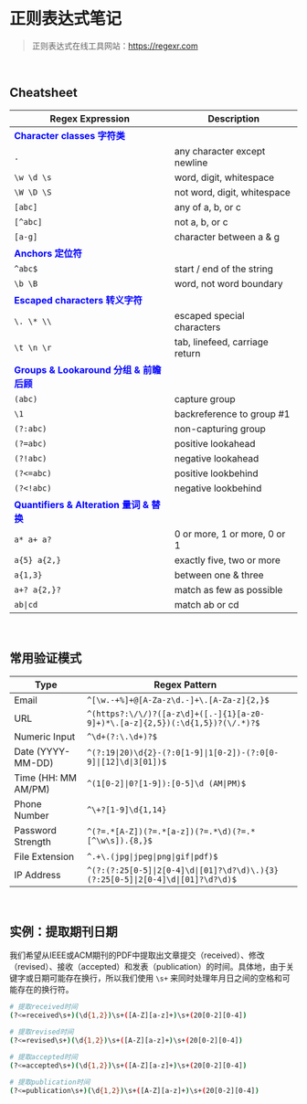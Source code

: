 # 正则表达式笔记

> 正则表达式在线工具网站：https://regexr.com

<br>

## Cheatsheet

| Regex Expression                                             | Description                    |
| ------------------------------------------------------------ | ------------------------------ |
| **<font color='blue'>Character classes 字符类</font>**       |                                |
| `.`                                                          | any character except newline   |
| `\w \d \s`                                                   | word, digit, whitespace        |
| `\W \D \S`                                                   | not word, digit, whitespace    |
| `[abc]`                                                      | any of a, b, or c              |
| `[^abc]`                                                     | not a, b, or c                 |
| `[a-g]`                                                      | character between a & g        |
| **<font color='blue'>Anchors 定位符</font>**                 |                                |
| `^abc$`                                                      | start / end of the string      |
| `\b \B`                                                      | word, not word boundary        |
| **<font color='blue'>Escaped characters 转义字符</font>**    |                                |
| `\. \* \\`                                                   | escaped special characters     |
| `\t \n \r`                                                   | tab, linefeed, carriage return |
| **<font color='blue'>Groups & Lookaround 分组 & 前瞻后顾</font>** |                                |
| `(abc)`                                                      | capture group                  |
| `\1`                                                         | backreference to group #1      |
| `(?:abc)`                                                    | non-capturing group            |
| `(?=abc)`                                                    | positive lookahead             |
| `(?!abc)`                                                    | negative lookahead             |
| `(?<=abc)`                                                   | positive lookbehind            |
| `(?<!abc)`                                                   | negative lookbehind            |
| **<font color='blue'>Quantifiers & Alteration 量词 & 替换</font>** |                                |
| `a* a+ a?`                                                   | 0 or more, 1 or more, 0 or 1   |
| `a{5} a{2,}`                                                 | exactly five, two or more      |
| `a{1,3}`                                                     | between one & three            |
| `a+? a{2,}?`                                                 | match as few as possible       |
| `ab\|cd`                                                     | match ab or cd                 |

<br>

## 常用验证模式

| Type                | Regex Pattern                                                |      |
| ------------------- | ------------------------------------------------------------ | ---- |
| Email               | `^[\w.-+%]+@[A-Za-z\d.-]+\.[A-Za-z]{2,}$`                    |      |
| URL                 | `^(https?:\/\/)?([a-z\d]+([.-]{1}[a-z0-9]+)*\.[a-z]{2,5})(:\d{1,5})?(\/.*)?$` |      |
| Numeric Input       | `^\d+(?:\.\d+)?$`                                            |      |
| Date (YYYY-MM-DD)   | `^(?:19\|20)\d{2}-(?:0[1-9]\|1[0-2])-(?:0[0-9]\|[12]\d\|3[01])$` |      |
| Time (HH: MM AM/PM) | `^(1[0-2]\|0?[1-9]):[0-5]\d (AM\|PM)$`                       |      |
| Phone Number        | `^\+?[1-9]\d{1,14}`                                          |      |
| Password Strength   | `^(?=.*[A-Z])(?=.*[a-z])(?=.*\d)(?=.*[^\w\s]).{8,}$`         |      |
| File Extension      | `^.+\.(jpg\|jpeg\|png\|gif\|pdf)$`                           |      |
| IP Address          | `^(?:(?:25[0-5]\|2[0-4]\d\|[01]?\d?\d)\.){3}(?:25[0-5]\|2[0-4]\d\|[01]?\d?\d)$` |      |

<br>

## 实例：提取期刊日期

我们希望从IEEE或ACM期刊的PDF中提取出文章提交（received）、修改（revised）、接收（accepted）和发表（publication）的时间。具体地，由于关键字或日期可能存在换行，所以我们使用 `\s+` 来同时处理年月日之间的空格和可能存在的换行符。

```bash
# 提取received时间
(?<=received\s+)(\d{1,2})\s+([A-Z][a-z]+)\s+(20[0-2][0-4])

# 提取revised时间
(?<=revised\s+)(\d{1,2})\s+([A-Z][a-z]+)\s+(20[0-2][0-4])

# 提取accepted时间
(?<=accepted\s+)(\d{1,2})\s+([A-Z][a-z]+)\s+(20[0-2][0-4])

# 提取publication时间
(?<=publication\s+)(\d{1,2})\s+([A-Z][a-z]+)\s+(20[0-2][0-4])
```
